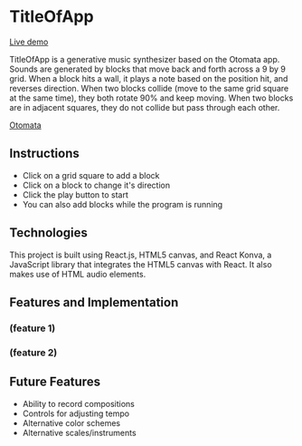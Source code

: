 # TitleOfApp

[Live demo][githubpages]

[githubpages]: https://clairewild.github.io/JavaScriptProject/

TitleOfApp is a generative music synthesizer based on the Otomata app.  Sounds are generated by blocks that move back and forth across a 9 by 9 grid.  When a block hits a wall, it plays a note based on the position hit, and reverses direction.  When two blocks collide (move to the same grid square at the same time), they both rotate 90% and keep moving.  When two blocks are in adjacent squares, they do not collide but pass through each other.

[Otomata][otomata]

[otomata]: http://www.earslap.com/page/otomata.html?q=4h4t5j7k444c1z3l2i7o631078051q8y

## Instructions

- Click on a grid square to add a block
- Click on a block to change it's direction
- Click the play button to start
- You can also add blocks while the program is running

## Technologies

This project is built using React.js, HTML5 canvas, and React Konva, a JavaScript library that integrates the HTML5 canvas with React.  It also makes use of HTML audio elements.

## Features and Implementation

### (feature 1)

### (feature 2)

## Future Features

- Ability to record compositions
- Controls for adjusting tempo
- Alternative color schemes
- Alternative scales/instruments
